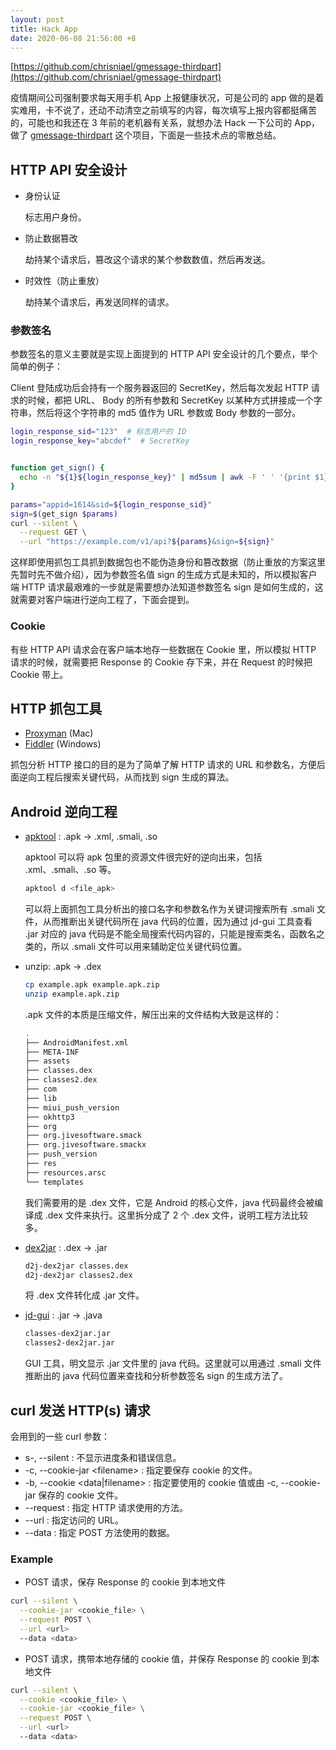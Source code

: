 ```yaml
---
layout: post
title: Hack App
date: 2020-06-08 21:56:00 +8
---
```


[https://github.com/chrisniael/gmessage-thirdpart](https://github.com/chrisniael/gmessage-thirdpart)

疫情期间公司强制要求每天用手机 App 上报健康状况，可是公司的 app 做的是着实难用，卡不说了，还动不动清空之前填写的内容，每次填写上报内容都挺痛苦的，可能也和我还在 3 年前的老机器有关系，就想办法 Hack 一下公司的 App，做了 [gmessage-thirdpart](https://github.com/chrisniael/gmessage-thirdpart) 这个项目，下面是一些技术点的零散总结。

## HTTP API 安全设计

* 身份认证

    标志用户身份。

* 防止数据篡改

    劫持某个请求后，篡改这个请求的某个参数数值，然后再发送。

* 时效性（防止重放）

    劫持某个请求后，再发送同样的请求。

### 参数签名

参数签名的意义主要就是实现上面提到的 HTTP API 安全设计的几个要点，举个简单的例子：

Client 登陆成功后会持有一个服务器返回的 SecretKey，然后每次发起 HTTP 请求的时候，都把 URL、 Body 的所有参数和 SecretKey 以某种方式拼接成一个字符串，然后将这个字符串的 md5 值作为 URL 参数或 Body 参数的一部分。

```bash
login_response_sid="123"  # 标志用户的 ID
login_response_key="abcdef"  # SecretKey


function get_sign() {
  echo -n "${1}${login_response_key}" | md5sum | awk -F ' ' '{print $1}' | tr a-z A-Z
}

params="appid=1614&sid=${login_response_sid}"
sign=$(get_sign $params)
curl --silent \
  --request GET \
  --url "https://example.com/v1/api?${params}&sign=${sign}"
```

这样即使用抓包工具抓到数据包也不能伪造身份和篡改数据（防止重放的方案这里先暂时先不做介绍），因为参数签名值 sign 的生成方式是未知的，所以模拟客户端 HTTP 请求最艰难的一步就是需要想办法知道参数签名 sign 是如何生成的，这就需要对客户端进行逆向工程了，下面会提到。

### Cookie

有些 HTTP API 请求会在客户端本地存一些数据在 Cookie 里，所以模拟 HTTP 请求的时候，就需要把 Response 的 Cookie 存下来，并在 Request 的时候把 Cookie 带上。

## HTTP 抓包工具

* [Proxyman](https://proxyman.io) (Mac)
* [Fiddler](https://www.telerik.com/fiddler) (Windows)

抓包分析 HTTP 接口的目的是为了简单了解 HTTP 请求的 URL 和参数名，方便后面逆向工程后搜索关键代码，从而找到 sign 生成的算法。

## Android 逆向工程

* [apktool](https://github.com/iBotPeaches/Apktool) : .apk -> .xml, .smali, .so

    apktool 可以将 apk 包里的资源文件很完好的逆向出来，包括 .xml、.smali、.so 等。

    ```bash
    apktool d <file_apk>
    ```

    可以将上面抓包工具分析出的接口名字和参数名作为关键词搜索所有 .smali 文件，从而推断出关键代码所在 java 代码的位置，因为通过 jd-gui 工具查看 .jar 对应的 java 代码是不能全局搜索代码内容的，只能是搜索类名，函数名之类的，所以 .smali 文件可以用来辅助定位关键代码位置。

* unzip: .apk -> .dex

    ```bash
    cp example.apk example.apk.zip
    unzip example.apk.zip
    ```

    .apk 文件的本质是压缩文件，解压出来的文件结构大致是这样的：

    ```bash
    .
    ├── AndroidManifest.xml
    ├── META-INF
    ├── assets
    ├── classes.dex
    ├── classes2.dex
    ├── com
    ├── lib
    ├── miui_push_version
    ├── okhttp3
    ├── org
    ├── org.jivesoftware.smack
    ├── org.jivesoftware.smackx
    ├── push_version
    ├── res
    ├── resources.arsc
    └── templates
    ```

    我们需要用的是 .dex 文件，它是 Android 的核心文件，java 代码最终会被编译成 .dex 文件来执行。这里拆分成了 2 个 .dex 文件，说明工程方法比较多。

* [dex2jar](https://github.com/pxb1988/dex2jar) : .dex -> .jar

    ```bash
    d2j-dex2jar classes.dex
    d2j-dex2jar classes2.dex
    ```

    将 .dex 文件转化成 .jar 文件。

* [jd-gui](https://github.com/java-decompiler/jd-gui) : .jar -> .java

    ```txt
    classes-dex2jar.jar
    classes2-dex2jar.jar
    ```

    GUI 工具，明文显示 .jar 文件里的 java 代码。这里就可以用通过 .smali 文件推断出的 java 代码位置来查找和分析参数签名 sign 的生成方法了。

## curl 发送 HTTP(s) 请求

会用到的一些 curl 参数：

* s-, --silent : 不显示进度条和错误信息。
* -c, --cookie-jar &lt;filename&gt; : 指定要保存 cookie 的文件。
* -b, --cookie &lt;data\|filename&gt; : 指定要使用的 cookie 值或由 -c, --cookie-jar 保存的 cookie 文件。
* --request : 指定 HTTP 请求使用的方法。
* --url :  指定访问的 URL。
* --data : 指定 POST 方法使用的数据。

### Example

* POST 请求，保存 Response 的 cookie 到本地文件

```bash
curl --silent \
  --cookie-jar <cookie_file> \
  --request POST \
  --url <url>
  --data <data>
```

* POST 请求，携带本地存储的 cookie 值，并保存 Response 的 cookie 到本地文件

```bash
curl --silent \
  --cookie <cookie_file> \
  --cookie-jar <cookie_file> \
  --request POST \
  --url <url>
  --data <data>
```
